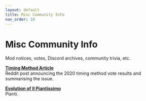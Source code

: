```yaml
---
layout: default
title: Misc Community Info
nav_order: 10
---
```


# Misc Community Info

Mod notices, votes, Discord archives, community trivia, etc.

**[Timing Method Article](https://www.reddit.com/r/speedrun/comments/f8scnj/super_mario_sunshine_hacked_file_now_legal_on/)**  
Reddit post announcing the 2020 timing method vote results and summarising the issue.

**[Evolution of Il Piantissimo](https://imgur.com/a/Zrfw9)**  
Pianti.
